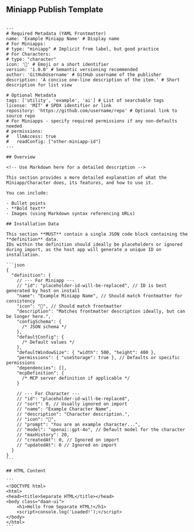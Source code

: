 ## Miniapp Publish Template

````

---
# Required Metadata (YAML Frontmatter)
name: 'Example Miniapp Name' # Display name
# For Miniapps:
# type: "miniapp" # Implicit from label, but good practice
# For Characters:
# type: "character"
icon: '🚀' # Emoji or a short identifier
version: '1.0.0' # Semantic versioning recommended
author: 'GitHubUsername' # GitHub username of the publisher
description: 'A concise one-line description of the item.' # Short description for list view

# Optional Metadata
tags: ['utility', 'example', 'ai'] # List of searchable tags
license: 'MIT' # SPDX identifier or link
repository: 'https://github.com/username/repo' # Optional link to source repo
# For Miniapps - specify required permissions if any non-defaults needed
# permissions:
#   llmAccess: true
#   readConfig: ["other-miniapp-id"]
---

## Overview

<!-- Use Markdown here for a detailed description -->

This section provides a more detailed explanation of what the Miniapp/Character does, its features, and how to use it.

You can include:

- Bullet points
- **Bold text**
- Images (using Markdown syntax referencing URLs)

## Installation Data

This section **MUST** contain a single JSON code block containing the **definition** data.
IDs within the definition should ideally be placeholders or ignored during import, as the host app will generate a unique ID on installation.

```json
{
  "definition": {
    // --- For Miniapp ---
    // "id": "placeholder-id-will-be-replaced", // ID is best generated by host on install
    "name": "Example Miniapp Name", // Should match frontmatter for consistency
    "icon": "🚀", // Should match frontmatter
    "description": "Matches frontmatter description ideally, but can be longer here.",
    "configSchema": {
      /* JSON schema */
    },
    "defaultConfig": {
      /* Default values */
    },
    "defaultWindowSize": { "width": 500, "height": 400 },
    "permissions": { "useStorage": true }, // Defaults or specific permissions
    "dependencies": [],
    "mcpDefinition": {
      /* MCP server definition if applicable */
    }

    // --- For Character ---
    // "id": "placeholder-id-will-be-replaced",
    // "sort": 0, // Usually ignored on import
    // "name": "Example Character Name",
    // "description": "Character description.",
    // "icon": "👤",
    // "prompt": "You are an example character...",
    // "model": "openai::gpt-4o", // Default model for the character
    // "maxHistory": 20,
    // "createdAt": 0, // Ignored on import
    // "updatedAt": 0 // Ignored on import
  }
}
```

## HTML Content

```
<!DOCTYPE html>
<html>
<head><title>Separate HTML</title></head>
<body class="daan-ui">
    <h1>Hello from Separate HTML!</h1>
    <script>console.log('Loaded!');</script>
</body>
</html>
```
````

